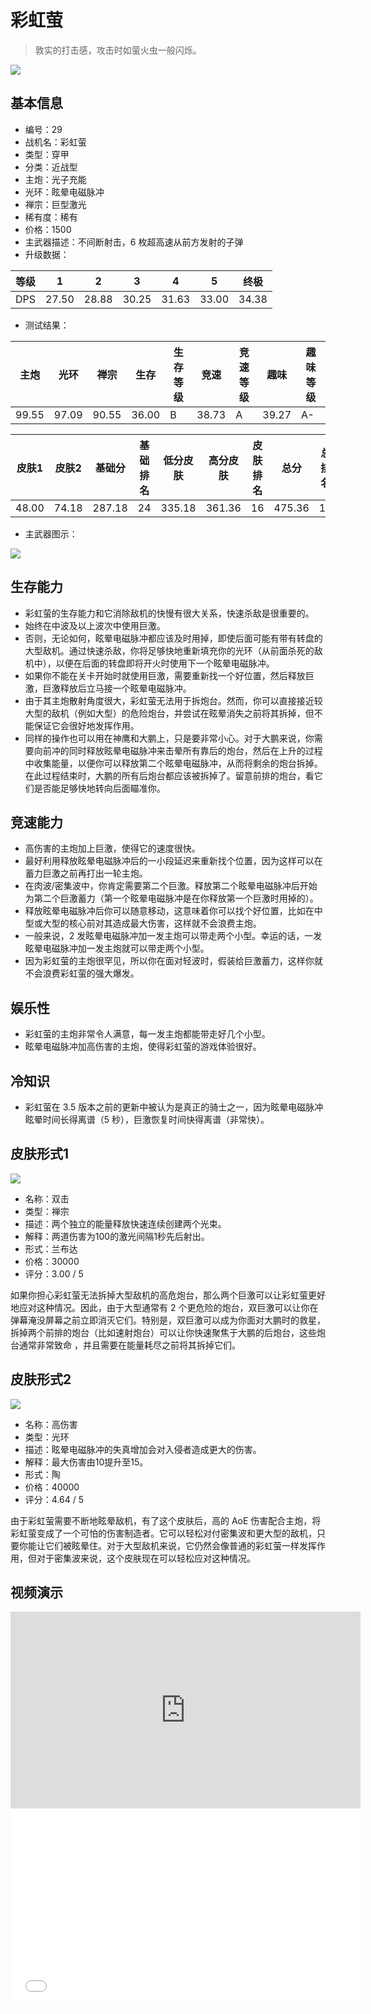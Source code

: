 # 彩虹萤

> 敦实的打击感，攻击时如萤火虫一般闪烁。

<img src="/ships/ship_29.png" style={{zoom:1}}/>

## 基本信息

- 编号：29
- 战机名：彩虹萤
- 类型：穿甲
- 分类：近战型
- 主炮：光子充能
- 光环：眩晕电磁脉冲
- 禅宗：巨型激光
- 稀有度：稀有
- 价格：1500
- 主武器描述：不间断射击，6 枚超高速从前方发射的子弹
- 升级数据：

| 等级 | 1 | 2 | 3 | 4 | 5 | 终极 |
|--|--|--|--|--|--|--|
| DPS | 27.50 | 28.88 | 30.25 | 31.63 | 33.00 | 34.38 |

- 测试结果：

| 主炮 | 光环 | 禅宗 | 生存 | 生存等级 | 竞速 | 竞速等级 | 趣味 | 趣味等级 |
|--|--|--|--|--|--|--|--|--|
| 99.55 | 97.09 | 90.55 | 36.00 | B | 38.73 | A | 39.27 | A- |

| 皮肤1 | 皮肤2 | 基础分 | 基础排名 | 低分皮肤 | 高分皮肤 | 皮肤排名 | 总分 | 总排名 |
|--|--|--|--|--|--|--|--|--|
| 48.00 | 74.18 | 287.18 | 24 | 335.18 | 361.36 | 16 | 475.36 | 19 |

- 主武器图示：

<img src="/illustration/main_29.gif" style={{zoom:1}}/>

## 生存能力

- 彩虹萤的生存能力和它消除敌机的快慢有很大关系，快速杀敌是很重要的。
- 始终在中波及以上波次中使用巨激。
- 否则，无论如何，眩晕电磁脉冲都应该及时用掉，即使后面可能有带有转盘的大型敌机。通过快速杀敌，你将足够快地重新填充你的光环（从前面杀死的敌机中），以便在后面的转盘即将开火时使用下一个眩晕电磁脉冲。
- 如果你不能在关卡开始时就使用巨激，需要重新找一个好位置，然后释放巨激，巨激释放后立马接一个眩晕电磁脉冲。
- 由于其主炮散射角度很大，彩虹萤无法用于拆炮台。然而，你可以直接接近较大型的敌机（例如大型）的危险炮台，并尝试在眩晕消失之前将其拆掉，但不能保证它会很好地发挥作用。
- 同样的操作也可以用在神鹰和大鹏上，只是要非常小心。对于大鹏来说，你需要向前冲的同时释放眩晕电磁脉冲来击晕所有靠后的炮台，然后在上升的过程中收集能量，以便你可以释放第二个眩晕电磁脉冲，从而将剩余的炮台拆掉。 在此过程结束时，大鹏的所有后炮台都应该被拆掉了。留意前排的炮台，看它们是否能足够快地转向后面瞄准你。

## 竞速能力

- 高伤害的主炮加上巨激，使得它的速度很快。
- 最好利用释放眩晕电磁脉冲后的一小段延迟来重新找个位置，因为这样可以在蓄力巨激之前再打出一轮主炮。
- 在肉波/密集波中，你肯定需要第二个巨激。释放第二个眩晕电磁脉冲后开始为第二个巨激蓄力（第一个眩晕电磁脉冲是在你释放第一个巨激时用掉的）。
- 释放眩晕电磁脉冲后你可以随意移动，这意味着你可以找个好位置，比如在中型或大型的核心前对其造成最大伤害，这样就不会浪费主炮。
- 一般来说，2 发眩晕电磁脉冲加一发主炮可以带走两个小型。幸运的话，一发眩晕电磁脉冲加一发主炮就可以带走两个小型。
- 因为彩虹萤的主炮很罕见，所以你在面对轻波时，假装给巨激蓄力，这样你就不会浪费彩虹萤的强大爆发。

## 娱乐性

- 彩虹萤的主炮非常令人满意，每一发主炮都能带走好几个小型。
- 眩晕电磁脉冲加高伤害的主炮，使得彩虹萤的游戏体验很好。

## 冷知识

- 彩虹萤在 3.5 版本之前的更新中被认为是真正的骑士之一，因为眩晕电磁脉冲眩晕时间长得离谱（5 秒），巨激恢复时间快得离谱（非常快）。

## 皮肤形式1

<img src="/ships/ship_29_apex_1.png" style={{zoom:1}}/>

- 名称：双击
- 类型：禅宗
- 描述：两个独立的能量释放快速连续创建两个光束。
- 解释：两道伤害为100的激光间隔1秒先后射出。
- 形式：兰布达
- 价格：30000
- 评分：3.00 / 5

如果你担心彩虹萤无法拆掉大型敌机的高危炮台，那么两个巨激可以让彩虹萤更好地应对这种情况。因此，由于大型通常有 2 个更危险的炮台，双巨激可以让你在弹幕淹没屏幕之前立即消灭它们。特别是，双巨激可以成为你面对大鹏时的救星，拆掉两个前排的炮台（比如速射炮台）可以让你快速聚焦于大鹏的后炮台，这些炮台通常非常致命 ，并且需要在能量耗尽之前将其拆掉它们。

## 皮肤形式2

<img src="/ships/ship_29_apex_2.png" style={{zoom:1}}/>

- 名称：高伤害
- 类型：光环
- 描述：眩晕电磁脉冲的失真增加会对入侵者造成更大的伤害。
- 解释：最大伤害由10提升至15。
- 形式：陶
- 价格：40000
- 评分：4.64 / 5

由于彩虹萤需要不断地眩晕敌机，有了这个皮肤后，高的 AoE 伤害配合主炮，将彩虹萤变成了一个可怕的伤害制造者。它可以轻松对付密集波和更大型的敌机，只要你能让它们被眩晕住。对于大型敌机来说，它仍然会像普通的彩虹萤一样发挥作用，但对于密集波来说，这个皮肤现在可以轻松应对这种情况。

## 视频演示

<iframe width="560" height="315" src="https://www.youtube.com/embed/pj-eqB11LUo?si=AtqiZLSzGYDcl11J" title="YouTube video player" frameborder="0" allow="accelerometer; autoplay; clipboard-write; encrypted-media; gyroscope; picture-in-picture; web-share" referrerpolicy="strict-origin-when-cross-origin" allowfullscreen></iframe>

<br/>

<iframe width="560" height="315" src="//player.bilibili.com/player.html?aid=687770744&bvid=BV1zU4y1z7uc&cid=826014110&p=1&autoplay=false" scrolling="no" border="0" frameborder="no" allow="accelerometer; autoplay; clipboard-write; encrypted-media; gyroscope; picture-in-picture; web-share" framespacing="0" allowfullscreen="true"> </iframe>